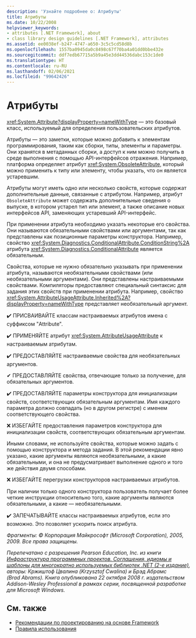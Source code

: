 ```yaml
---
description: 'Узнайте подробнее о: Атрибуты'
title: Атрибуты
ms.date: 10/22/2008
helpviewer_keywords:
- attributes [.NET Framework], about
- class library design guidelines [.NET Framework], attributes
ms.assetid: ee0038ef-b247-4747-a650-3c5c5cd58d8b
ms.openlocfilehash: 1557ba0945da0c8498c67f70ba4a01dd0bbe432e
ms.sourcegitcommit: ddf7edb67715a5b9a45e3dd44536dabc153c1de0
ms.translationtype: HT
ms.contentlocale: ru-RU
ms.lasthandoff: 02/06/2021
ms.locfileid: "99642426"
---
```

# <a name="attributes"></a>Атрибуты

<xref:System.Attribute?displayProperty=nameWithType> — это базовый класс, используемый для определения пользовательских атрибутов.

 Атрибуты — это заметки, которые можно добавить к элементам программирования, таким как сборки, типы, элементы и параметры. Они хранятся в метаданных сборки, а доступ к ним можно получить в среде выполнения с помощью API-интерфейсов отражения. Например, платформа определяет атрибут <xref:System.ObsoleteAttribute>, который можно применить к типу или элементу, чтобы указать, что он является устаревшим.

 Атрибуты могут иметь одно или несколько свойств, которые содержат дополнительные данные, связанные с атрибутом. Например, атрибут `ObsoleteAttribute` может содержать дополнительные сведения о выпуске, в котором устарел тип или элемент, а также описание новых интерфейсов API, заменяющих устаревший API-интерфейс.

 При применении атрибута необходимо указать некоторые его свойства. Они называются обязательными свойствами или аргументами, так как представлены как позиционные параметры конструктора. Например, свойство <xref:System.Diagnostics.ConditionalAttribute.ConditionString%2A> атрибута <xref:System.Diagnostics.ConditionalAttribute> является обязательным.

 Свойства, которые не нужно обязательно указывать при применении атрибута, называются необязательными свойствами (или необязательными аргументами). Они представлены настраиваемыми свойствами. Компиляторы предоставляют специальный синтаксис для задания этих свойств при применении атрибута. Например, свойство <xref:System.AttributeUsageAttribute.Inherited%2A?displayProperty=nameWithType> представляет необязательный аргумент.

 ✔️ ПРИСВАИВАЙТЕ классам настраиваемых атрибутов имена с суффиксом "Attribute".

 ✔️ ПРИМЕНЯЙТЕ атрибут <xref:System.AttributeUsageAttribute> к настраиваемым атрибутам.

 ✔️ ПРЕДОСТАВЛЯЙТЕ настраиваемые свойства для необязательных аргументов.

 ✔ ПРЕДОСТАВЛЯЙТЕ свойства, отвечающие только за получение, для обязательных аргументов.

 ✔️ ПРЕДОСТАВЛЯЙТЕ параметры конструктора для инициализации свойств, соответствующих обязательным аргументам. Имя каждого параметра должно совпадать (но в другом регистре) с именем соответствующего свойства.

 ❌ ИЗБЕГАЙТЕ️ предоставления параметров конструктора для инициализации свойств, соответствующих обязательным аргументам.

 Иными словами, не используйте свойства, которые можно задать с помощью конструктора и метода задания. В этой рекомендации явно указано, какие аргументы являются необязательными, а какие обязательными, и она не предусматривает выполнение одного и того же действия двумя способами.

 ❌ ИЗБЕГАЙТЕ перегрузки конструкторов настраиваемых атрибутов.

 При наличии только одного конструктора пользователь получает более четкие инструкции относительно того, какие аргументы являются обязательными, а какие — необязательными.

 ✔️ ЗАПЕЧАТЫВАЙТЕ классы настраиваемых атрибутов, если это возможно. Это позволяет ускорить поиск атрибута.

 *Фрагменты: &copy; Корпорация Майкрософт (Microsoft Corporation), 2005, 2009. Все права защищены.*

 *Перепечатано с разрешения Pearson Education, Inc. из книги [Инфраструктура программных проектов. Соглашения, идиомы и шаблоны для многократно используемых библиотек .NET (2-е издание)](https://www.informit.com/store/framework-design-guidelines-conventions-idioms-and-9780321545619), авторы: Кржиштоф Цвалина (Krzysztof Cwalina) и Брэд Абрамс (Brad Abrams). Книга опубликована 22 октября 2008 г. издательством Addison-Wesley Professional в рамках серии, посвященной разработке для Microsoft Windows.*

## <a name="see-also"></a>См. также

- [Рекомендации по проектированию на основе Framework](index.md)
- [Правила использования](usage-guidelines.md)
